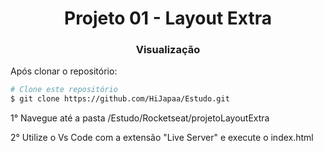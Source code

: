 <h1 align="center">Projeto 01 - Layout Extra</h1>

<h3 align="center">Visualização</h3>
<p>Após clonar o repositório:</p>

```bash
# Clone este repositório
$ git clone https://github.com/HiJapaa/Estudo.git
```

<p>1° Navegue até a pasta /Estudo/Rocketseat/projetoLayoutExtra</p>
<p>2° Utilize o Vs Code com a extensão "Live Server" e execute o index.html</p>